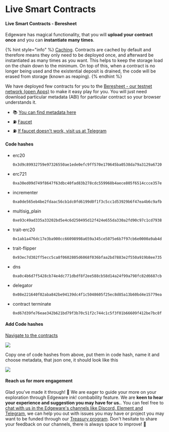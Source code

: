 # Live Smart Contracts

#### Live Smart Contracts - Beresheet <a id="live-smart-contracts-beresheet"></a>

Edgeware has magical functionality, that you will **upload your contract once** and you can **instantiate many times**.

{% hint style="info" %}
[Caching](https://wiki.polkadot.network/docs/en/build-build-with-polkadot#so-you-want-to-build-a-smart-contract). Contracts are cached by default and therefore means they only need to be deployed once, and afterward be instantiated as many times as you want. This helps to keep the storage load on the chain down to the minimum. On top of this, when a contract is no longer being used and the existential deposit is drained, the code will be erased from storage \(known as reaping\).
{% endhint %}

We have deployed few contracts for you to the [Beresheet - our testnet network \(open Apps\)](https://polkadot.js.org/apps/?rpc=wss%3A%2F%2Fberesheet1.edgewa.re#/contracts) to make it easy play for you. You will just need download particular metadata \(ABI\) for particular contract so your browser understands it.

* 📚 [You can find metadata here](https://docs.edgewa.re/contribute-and-engage/develop/edgeware-smart-contracts/wasm-advanced)
* ⛽️ [Faucet](https://beresheet-faucet.vercel.app/)
* ⛽️ [If faucet doesn't work, visit us at Telegram](https://t.me/edg_developers)

#### Code hashes <a id="code-hashes"></a>

* erc20

  ```text
  0x3d9c89932759e97326550ae1ede0efc9ff570e170645ba0538da79a3129a6720
  ```

* erc721

  ```text
  0xa30ed09d749f8647f63dbc40fad83b278cdc559968b4aece805f6514ccce357e
  ```

* incrementer

  ```text
  0xa0de565eb4be2fdaac56cb1dc0fd6199d0f1f3c5cc1d53929b6f47ea4b6c9afb
  ```

* multisig\_plain

  ```text
  0xe93c49ad335a33202bd5e4c6d250495d12f424e655da330a2fd90c97c1cd7938
  ```

* trait-erc20

  ```text
  0x1ab1a476dc17e3ba900cc66098998a659a345ce5075e6b7f97cb6e0000a9ab4d
  ```

* trait-flipper

  ```text
  0x93ec7d302ff5ecc5ca8f0602805d6068f036bfaa2bd7883e2f550a919b8ee735
  ```

* dns

  ```text
  0xa0c4b6d7f5428cb74e4dc771dbdf8f2ee588cb58d14a24f99a798fc82d6687cb
  ```

* delegator

  ```text
  0x08e221640f02aba842be94139dc4f1c5048605f25ec8d85a13b60bd4e15779ea
  ```

* contract terminate

  ```text
  0xd67d39fe76eae342b621bd79f3b70c51f2c744c1c5f3f01b66609f412be7bc8f
  ```

#### Add Code hashes <a id="add-code-hashes"></a>

[Navigate to the contracts](https://polkadot.js.org/apps/?rpc=wss%3A%2F%2Fberesheet1.edgewa.re#/contracts)

![](https://contracts.edgewa.re/0/assets/live-add-codehash.png)

Copy one of code hashes from above,  put them in code hash, name it and choose metadata, that json one, it should look like this

![](https://contracts.edgewa.re/0/assets/live-save-codehash.png)

#### Reach us for more engagement <a id="reach-us-for-more-engagement"></a>

Glad you've made it through! 🥰 We are eager to guide your more on your exploration through Edgeware ink! combability feature. We are **keen to hear your experience and suggestion you may have for us.**. You can feel free to [chat with us in the Edgeware's channels like Discord, Element and Telegram](https://linktr.ee/edg_developers), we can help you out with issues you may have or project you may want to be funded through our [Treasury program](https://docs.edgewa.re/edgeware-runtime/treasury). Don't hesitate to share your feedback on our channels, there is always space to improve! 🙌


